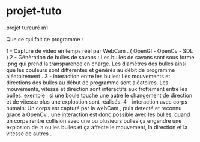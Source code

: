 # projet-tuto
projet tureuré m1

Que ce qui fait ce programme : 

1 - Capture de vidéo en temps réél par WebCam . ( OpenGl - OpenCv - SDL )
2 - Génèration de bulles de savons :
    Les bulles de savons sont sous forme .png qui prend la transparence en charge.
    Les diamètres des bulles ainsi que les couleurs sont differentes et générés au débit de programme aléatoirement .
3 - interaction entre les bulles:
    Les mouvements et directions des bulles au début de programme sont aléatoires.
    Les mouvements, vitesse et direction sont interactifs aux frottement entre les bulles.
    exemple : si une boule touche une autre le changement de direction et de vitesse plus une explostion sont réalisés.
4 - interaction avec corps humain:
    Un corps est capturé par la webCam , puis detecté et reconnu grace à OpenCv , une interaction est donc possible avec les bulles, 
    quand un corps rentre collision avec une ou plusieurs bulles ça engendre une explosion de la ou les bulles et ça affecte le mouvement,
    la direction et la vitesse de autres .

